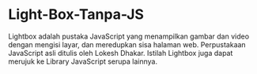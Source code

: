 # Light-Box-Tanpa-JS
Lightbox adalah pustaka JavaScript yang menampilkan gambar dan video dengan mengisi layar, dan meredupkan sisa halaman web. Perpustakaan JavaScript asli ditulis oleh Lokesh Dhakar. Istilah Lightbox juga dapat merujuk ke Library JavaScript serupa lainnya.

